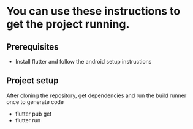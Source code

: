 # You can use these instructions to get the project running.

## Prerequisites
- Install flutter and follow the android setup instructions

## Project setup
After cloning the repository, get dependencies and run the build runner once to generate code
- flutter pub get
- flutter run
